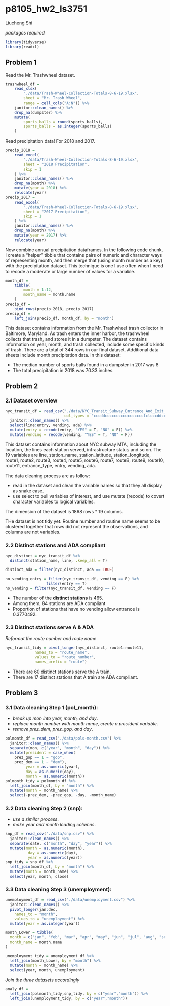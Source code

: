 p8105\_hw2\_ls3751
================
Liucheng Shi

*packages required*

``` r
library(tidyverse)
library(readxl)
```

## Problem 1

Read the Mr. Trashwheel dataset.

``` r
trashwheel_df = 
    read_xlsx(
        "./data/Trash-Wheel-Collection-Totals-8-6-19.xlsx",
        sheet = "Mr. Trash Wheel",
        range = cell_cols("A:N")) %>% 
    janitor::clean_names() %>% 
    drop_na(dumpster) %>% 
    mutate(
        sports_balls = round(sports_balls),
        sports_balls = as.integer(sports_balls)
    )
```

Read precipitation data\! For 2018 and 2017.

``` r
precip_2018 = 
    read_excel(
        "./data/Trash-Wheel-Collection-Totals-8-6-19.xlsx",
        sheet = "2018 Precipitation",
        skip = 1
    ) %>% 
    janitor::clean_names() %>% 
    drop_na(month) %>% 
    mutate(year = 2018) %>% 
    relocate(year)
precip_2017 = 
    read_excel(
        "./data/Trash-Wheel-Collection-Totals-8-6-19.xlsx",
        sheet = "2017 Precipitation",
        skip = 1
    ) %>% 
    janitor::clean_names() %>% 
    drop_na(month) %>% 
    mutate(year = 2017) %>% 
    relocate(year)
```

Now combine annual precipitation dataframes. In the following code
chunk, I create a “helper” tibble that contains pairs of numeric and
character ways of representing month, and then merge that (using month
number as a key) with the precipitation dataset. This technique is one I
use often when I need to recode a moderate or large number of values for
a variable.

``` r
month_df = 
    tibble(
        month = 1:12,
        month_name = month.name
    )
precip_df = 
    bind_rows(precip_2018, precip_2017)
precip_df =
    left_join(precip_df, month_df, by = "month")
```

This dataset contains information from the Mr. Trashwheel trash
collector in Baltimore, Maryland. As trash enters the inner harbor, the
trashwheel collects that trash, and stores it in a dumpster. The dataset
contains information on year, month, and trash collected, include some
specific kinds of trash. There are a total of 344 rows in our final
dataset. Additional data sheets include month precipitation data. In
this dataset:

  - The median number of sports balls found in a dumpster in 2017 was 8
  - The total precipitation in 2018 was 70.33 inches.

## Problem 2

### 2.1 Dataset overview

``` r
nyc_transit_df = read_csv("./data/NYC_Transit_Subway_Entrance_And_Exit_Data.csv", 
                          col_types = "cccddccccccccccccccccclclcccddcc") %>% 
  janitor::clean_names() %>% 
  select(line:entry, vending, ada) %>% 
  mutate(entry = recode(entry, "YES" = T, "NO" = F)) %>% 
  mutate(vending = recode(vending, "YES" = T, "NO" = F))
```

This dataset contains information about NYC subway MTA, including the
location, the lines each station served, infrastructure status and so
on. The 19 variables are line, station\_name, station\_latitude,
station\_longitude, route1, route2, route3, route4, route5, route6,
route7, route8, route9, route10, route11, entrance\_type, entry,
vending, ada.

The data cleaning process are as follow:

  - read in the dataset and clean the variable names so that they all
    display as snake case.
  - use select to pull variables of interest, and use mutate (recode) to
    covert character variables to logical variables.

The dimension of the dataset is 1868 rows \* 19 columns.

THe dataset is not tidy yet. Routine number and routine name seems to be
clustered together that rows did not represent the observations, and
columns are not variables.

### 2.2 Distinct stations and ADA compliant

``` r
nyc_distinct = nyc_transit_df %>% 
  distinct(station_name, line, .keep_all = T)

distinct_ada = filter(nyc_distinct, ada == TRUE)

no_vending_entry = filter(nyc_transit_df, vending == F) %>%
                  filter(entry == T)
no_vending = filter(nyc_transit_df, vending == F)
```

  - The number of the **distinct stations** is 465.
  - Among them, 84 stations are ADA compliant
  - Proportion of stations that have no vending allow entrance is
    0.3770492.

### 2.3 Distinct stations serve A & ADA

*Reformat the route number and route name*

``` r
nyc_transit_tidy = pivot_longer(nyc_distinct, route1:route11,
             names_to = "route_name",
             values_to = "route_number",
             names_prefix = "route")
```

  - There are 60 distinct stations serve the A train.  
  - There are 17 distinct stations that A train are ADA compliant.

## Problem 3

### 3.1 Data cleaning Step 1 (pol\_month):

  - *break up mon into year, month, and day*.
  - *replace month number with month name, create a president variable*.
  - *remove prez\_dem, prez\_gop, and day*.

<!-- end list -->

``` r
polmonth_df = read_csv("./data/pols-month.csv") %>% 
  janitor::clean_names() %>% 
  separate(mon, c("year", "month", "day")) %>% 
  mutate(president = case_when(
    prez_gop == 1 ~ "gop",
    prez_dem == 1 ~ "dem"),
         year = as.numeric(year),
         day = as.numeric(day),
         month = as.numeric(month))
polmonth_tidy = polmonth_df %>% 
  left_join(month_df, by = "month") %>% 
  mutate(month = month_name) %>% 
  select(-prez_dem, -prez_gop, -day, -month_name)
```

### 3.2 Data cleaning Step 2 (snp):

  - *use a similar process*.
  - *make year and month leading columns*.

<!-- end list -->

``` r
snp_df = read_csv("./data/snp.csv") %>% 
  janitor::clean_names() %>% 
  separate(date, c("month", "day", "year")) %>% 
  mutate(month = as.numeric(month), 
          day = as.numeric(day), 
          year = as.numeric(year))
snp_tidy = snp_df %>% 
  left_join(month_df, by = "month") %>% 
  mutate(month = month_name) %>% 
  select(year, month, close)
```

### 3.3 Data cleaning Step 3 (unemployment):

``` r
unemployment_df = read_csv("./data/unemployment.csv") %>% 
  janitor::clean_names() %>% 
  pivot_longer(jan:dec,
    names_to = "month",
    values_to = "unemployment") %>% 
  mutate(year = as.integer(year))
```

``` r
month_Lower = tibble(
  month = c("jan", "feb", "mar", "apr", "may", "jun", "jul", "aug", "sep", "oct", "nov", "dec"),
  month_name = month.name
)
```

``` r
unemployment_tidy = unemployment_df %>% 
  left_join(month_Lower, by = "month") %>% 
  mutate(month = month_name) %>% 
  select(year, month, unemployment)
```

*Join the three datasets accordingly*

``` r
analy_df = 
  left_join(polmonth_tidy,snp_tidy, by = c("year","month")) %>% 
  left_join(unemployment_tidy, by = c("year","month"))
```
